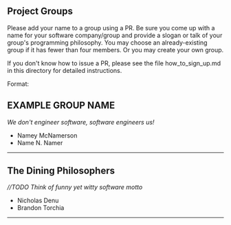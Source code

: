 ## Project Groups

Please add your name to a group using a PR.  Be sure you come up with a name for your software company/group and provide a slogan or talk of your group's programming philosophy.  You may choose an already-existing group if it has fewer than four members.  Or you may create your own group.

If you don't know how to issue a PR, please see the file how_to_sign_up.md in this directory for detailed instructions.

Format:

## EXAMPLE GROUP NAME

_We don't engineer software, software engineers us!_

  * Namey McNamerson
  * Name N. Namer

----

## The Dining Philosophers

_//TODO Think of funny yet witty software motto_

  * Nicholas Denu
  * Brandon Torchia

----


